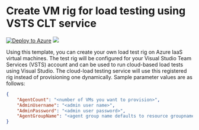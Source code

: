 # Create VM rig for load testing using VSTS CLT service

[![Deploy to Azure](http://azuredeploy.net/deploybutton.png)](https://portal.azure.com/#create/Microsoft.Template/uri/https%3a%2f%2fraw.githubusercontent.com%2fcltshivash%2fazure-quickstart-templates%2fmaster%2f101-azuredevops-loadtest-tctarig%2fazuredeploy.json)
<a href="http://armviz.io/#/?load=https%3a%2f%2fraw.githubusercontent.com%2cltshivash%2fazure-quickstart-templates%2fmaster%2f101-azuredevops-loadtest-tctarig%2fazuredeploy.json" target="_blank">
    <img src="http://armviz.io/visualizebutton.png"/>
</a>

Using this template, you can create your own load test rig on Azure IaaS virtual machines. The test rig will be configured for your Visual Studio Team Services (VSTS) account and can be used to run cloud-based load tests using Visual Studio. The cloud-load testing service will use this registered rig instead of provisioning one dynamically. Sample parameter values are as follows:

```json
{
    "AgentCount": "<number of VMs you want to provision>",
    "AdminUsername": "<admin user name>",
    "AdminPassword": "<admin user password>",
    "AgentGroupName": "<agent group name defaults to resource groupname>"   
}
```
